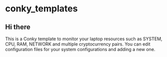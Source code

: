 # conky_templates

## Hi there

This is a Conky template to monitor your laptop resources such as SYSTEM, CPU, RAM, NETWORK and multiple cryptocurrency pairs.
You can edit configuration files for your system configurations and adding a new one.
